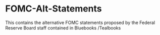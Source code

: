 # FOMC-Alt-Statements
This contains the alternative FOMC statements proposed by the Federal Reserve Board staff contained in Bluebooks /Tealbooks
